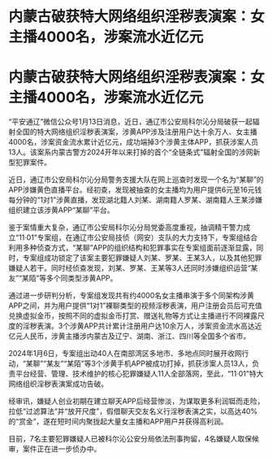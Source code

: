 # 内蒙古破获特大网络组织淫秽表演案：女主播4000名，涉案流水近亿元

# 内蒙古破获特大网络组织淫秽表演案：女主播4000名，涉案流水近亿元

“平安通辽”微信公众号1月13日消息，近日，通辽市公安局科尔沁分局破获一起辐射全国的特大网络组织淫秽表演案，涉黄APP涉及注册用户达十余万人、女主播4000名，涉案资金流水累计近亿元，成功端掉3个涉黄主体APP，抓获涉案人员13人。该案系内蒙古警方2024开年以来打掉的首个“全链条式”辐射全国的涉网新型犯罪案件。

近日，通辽市公安局科尔沁分局警务支援大队在网上巡查时发现一个名为“某聊”的APP涉嫌黄色直播平台。经初查，发现被抽查的女主播均为用户提供6元至16元钱每分钟的“1对1”涉黄直播，发现湖北籍人刘某、湖南籍人罗某、湖南籍人王某涉嫌组织建立该涉黄APP“某聊”平台。

鉴于案情重大复杂，通辽市公安局科尔沁分局党委高度重视，抽调精干警力成立“11·01”专案组，在通辽市公安局技侦（网安）支队的大力支持下，专案组结合利用多种侦查方式，“某聊”APP的组织结构和犯罪事实在专案组面前逐渐显露，同时，专案组成功锁定了该案主要犯罪嫌疑人刘某、罗某、王某3人，以及其他犯罪嫌疑人若干。同时经侦查发现，刘某、罗某、王某等3人还同时涉嫌组织运营“某友”“某陌”等多个同类型涉黄APP。

通过进一步研判分析，专案组发现共有约4000名女主播串演于多个同架构涉黄APP之间，并为用户提供“1对1”裸聊类型的视频淫秽表演，用户注册会员后可充值兑换虚拟金币，按照不同的虚拟金币打赏、赠送礼物等方式让主播进行不同裸露尺度的淫秽表演。3个涉黄APP共计累计注册用户达10余万人，涉案资金流水高达近亿元人民币，涉黄主播涉内蒙古及辽宁、湖南、浙江、四川等全国多个省市。

2024年1月6日，专案组出动40人在南部湾区多地市、多地点同时展开收网行动，“某聊”“某友”“某陌”等3个涉黄手机APP被成功打掉，抓获涉案人员13人，负责平台经营、管理、技术维护的核心犯罪嫌疑人11人全部落网，至此，“11·01”特大网络组织淫秽表演案成功告破。

经审讯，嫌疑人创业初期在建立聊天APP后经营惨淡，为谋取更多利润铤而走险，拉低“过滤算法”并“放开尺度”，假借聊天交友名义行淫秽表演之实，以高达40%的“赏金”，遂在短时间内聚拢起大量女主播和APP用户并获得高利润。

目前，7名主要犯罪嫌疑人已被科尔沁公安分局依法刑事拘留，4名嫌疑人取保候审，案件正在进一步侦办中。

